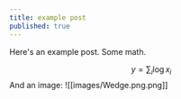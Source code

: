 ```yaml
---
title: example post
published: true
---
```


Here's an example post. Some math. 

$$
y = \sum_i \log{x_i}
$$
And an image: 
![[images/Wedge.png.png]]